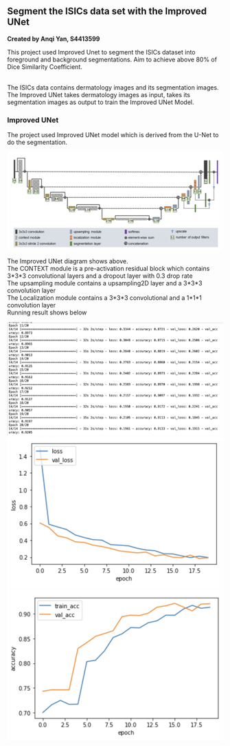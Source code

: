 <h2>
Segment the ISICs data set with the Improved UNet 
</h2>
<b>Created by Anqi Yan, S4413599</b>
<p>
This project used Improved Unet to segment the ISICs dataset into foreground and
background segmentations. Aim to achieve above 80% of Dice Similarity Coefficient.<br><br>

The ISICs data contains dermatology images and its segmentation images. The Improved UNet takes dermatology images as input, takes its segmentation images as output to train the Improved UNet Model.
</p>

<h3>Improved UNet</h3>
The project used Improved UNet model which is derived from the U-Net to do the segmentation.
<p align = "center">
    <img src = "./IMG_Folder/improved_unet.png" />
</p>
The Improved UNet diagram shows above. <br>
The CONTEXT module is a pre-activation residual block
which contains 3*3*3 convolutional layers and a dropout layer with 
0.3 drop rate<br>
The upsampling module contains a upsampling2D layer and a 3*3*3 convolution
layer<br>
The Localization module contains a 3*3*3 convolutional and a 1*1*1
convolution layer<br>


<p2>
Running result shows below
</p2>
<p align="center"> 
	<img src="./IMG_Folder/history_dsc.png" />
	<img src="./IMG_Folder/loss_valoss.png" />
	<img src="./IMG_Folder/val_train_acc.png" />
</p>